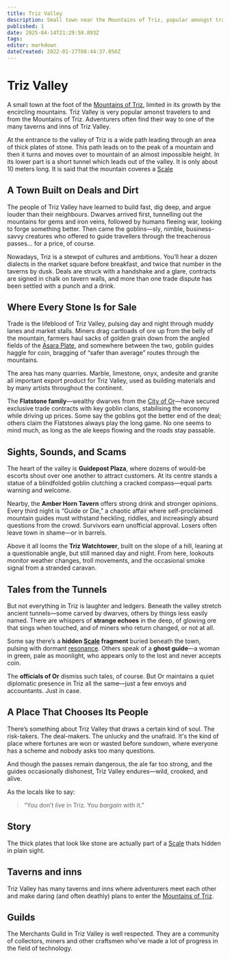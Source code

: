 ```yaml
---
title: Triz Valley
description: Small town near the Mountains of Triz, popular amongst travelers.
published: 1
date: 2025-04-14T21:29:58.893Z
tags: 
editor: markdown
dateCreated: 2022-01-27T08:44:37.050Z
---
```


# Triz Valley

A small town at the foot of the [Mountains of Triz](/geography/landmark/mountains-of-triz.md), limited in its growth by the encircling mountains. Triz Valley is very popular amonst travelers to and from the Mountains of Triz. Adventurers often find their way to one of the many taverns and inns of Triz Valley.

At the entrance to the valley of Triz is a wide path leading through an area of thick plates of stone. This path leads on to the peak of a mountain and then it turns and moves over to mountain of an almost impossible height. In its lower part is a short tunnel which leads out of the valley. It is only about 10 meters long. It is said that the mountain coveres a [Scale](/geography/scale.md)

## A Town Built on Deals and Dirt

The people of Triz Valley have learned to build fast, dig deep, and argue louder than their neighbours. Dwarves arrived first, tunnelling out the mountains for gems and iron veins, followed by humans fleeing war, looking to forge something better. Then came the goblins—sly, nimble, business-savvy creatures who offered to guide travellers through the treacherous passes… for a price, of course.

Nowadays, Triz is a stewpot of cultures and ambitions. You’ll hear a dozen dialects in the market square before breakfast, and twice that number in the taverns by dusk. Deals are struck with a handshake and a glare, contracts are signed in chalk on tavern walls, and more than one trade dispute has been settled with a punch and a drink.

## Where Every Stone Is for Sale

Trade is the lifeblood of Triz Valley, pulsing day and night through muddy lanes and market stalls. Miners drag cartloads of ore up from the belly of the mountain, farmers haul sacks of golden grain down from the angled fields of the [Asara Plate](/geography/scale/asara-plate.md), and somewhere between the two, goblin guides haggle for coin, bragging of “safer than average” routes through the mountains.

The area has many quarries. Marble, limestone, onyx, andesite and granite all important export product for Triz Valley, used as building materials and by many artists throughout the continent.

The **Flatstone family**—wealthy dwarves from the [City of Or](/geography/settlement/city/city-of-or.md)—have secured exclusive trade contracts with key goblin clans, stabilising the economy while driving up prices. Some say the goblins got the better end of the deal; others claim the Flatstones always play the long game. No one seems to mind much, as long as the ale keeps flowing and the roads stay passable.

## Sights, Sounds, and Scams

The heart of the valley is **Guidepost Plaza**, where dozens of would-be escorts shout over one another to attract customers. At its centre stands a statue of a blindfolded goblin clutching a cracked compass—equal parts warning and welcome.

Nearby, the **Amber Horn Tavern** offers strong drink and stronger opinions. Every third night is “Guide or Die,” a chaotic affair where self-proclaimed mountain guides must withstand heckling, riddles, and increasingly absurd questions from the crowd. Survivors earn unofficial approval. Losers often leave town in shame—or in barrels.

Above it all looms the **Triz Watchtower**, built on the slope of a hill, leaning at a questionable angle, but still manned day and night. From here, lookouts monitor weather changes, troll movements, and the occasional smoke signal from a stranded caravan.

## Tales from the Tunnels

But not everything in Triz is laughter and ledgers. Beneath the valley stretch ancient tunnels—some carved by dwarves, others by things less easily named. There are whispers of **strange echoes** in the deep, of glowing ore that sings when touched, and of miners who return changed, or not at all.

Some say there’s a **hidden [Scale](/geography/scale.md) fragment** buried beneath the town, pulsing with dormant [resonance](/structure/mechanic/resonance.md). Others speak of a **ghost guide**—a woman in green, pale as moonlight, who appears only to the lost and never accepts coin.

The **officials of Or** dismiss such tales, of course. But Or maintains a quiet diplomatic presence in Triz all the same—just a few envoys and accountants. Just in case.

## A Place That Chooses Its People

There’s something about Triz Valley that draws a certain kind of soul. The risk-takers. The deal-makers. The unlucky and the unafraid. It's the kind of place where fortunes are won or wasted before sundown, where everyone has a scheme and nobody asks too many questions.

And though the passes remain dangerous, the ale far too strong, and the guides occasionally dishonest, Triz Valley endures—wild, crooked, and alive.

As the locals like to say:
> “You don’t *live* in Triz. You *bargain* with it.”

## Story
The thick plates that look like stone are actually part of a [Scale](/geography/scale.md) thats hidden in plain sight.

## Taverns and inns
Triz Valley has many taverns and inns where adventurers meet each other and make daring (and often deathly) plans to enter the [Mountains of Triz](/geography/landmark/mountains-of-triz.md).

## Guilds
The Merchants Guild in Triz Valley is well respected. They are a community of collectors, miners and other craftsmen who’ve made a lot of progress in the field of technology.
